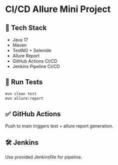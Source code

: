 # CI/CD Allure Mini Project

## 🚀 Tech Stack
- Java 17
- Maven
- TestNG + Selenide
- Allure Report
- GitHub Actions CI/CD
- Jenkins Pipeline CI/CD

## 🧪 Run Tests
```bash
mvn clean test
mvn allure:report
```

## ✅ GitHub Actions
Push to main triggers test + allure report generation.

## 🛠 Jenkins
Use provided Jenkinsfile for pipeline.
